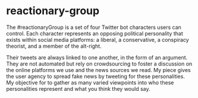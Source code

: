 # reactionary-group

The #reactionaryGroup is a set of four Twitter bot characters users can control. Each character represents an opposing political personality that exists within social media platforms: a liberal, a conservative, a conspiracy theorist, and a member of the alt-right. 

Their tweets are always linked to one another, in the form of an argument. They are not automated but rely on crowdsourcing to foster a discussion on the online platforms we use and the news sources we read. My piece gives the user agency to spread fake news by tweeting for these personalities. My objective for to gather as many varied viewpoints into who these personalities represent and what you think they would say. 

